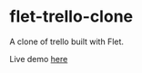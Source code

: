 # flet-trello-clone
A clone of trello built with Flet. 


Live demo [here](https://flet-trolli.fly.dev/)
